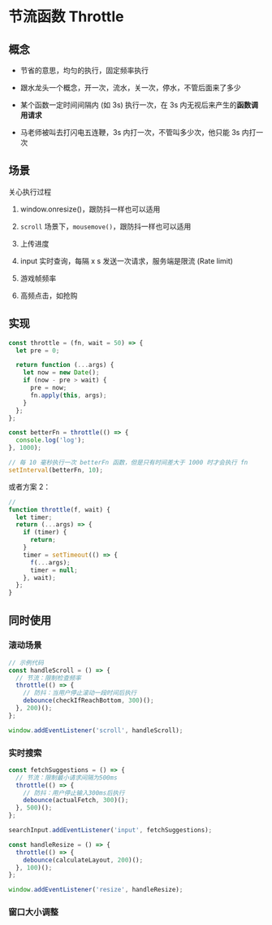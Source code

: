 # 节流函数 Throttle

## 概念

- 节省的意思，均匀的执行，固定频率执行

- 跟水龙头一个概念，开一次，流水，关一次，停水，不管后面来了多少

- 某个函数一定时间间隔内 (如 3s) 执行一次，在 3s 内无视后来产生的**函数调用请求**

- 马老师被叫去打闪电五连鞭，3s 内打一次，不管叫多少次，他只能 3s 内打一次

## 场景

关心执行过程

1. window.onresize()，跟防抖一样也可以适用

2. `scroll` 场景下，`mousemove()`，跟防抖一样也可以适用

3. 上传进度

4. input 实时查询，每隔 x s 发送一次请求，服务端是限流 (Rate limit)

5. 游戏帧频率

6. 高频点击，如抢购

## 实现

```js
const throttle = (fn, wait = 50) => {
  let pre = 0;

  return function (...args) {
    let now = new Date();
    if (now - pre > wait) {
      pre = now;
      fn.apply(this, args);
    }
  };
};

const betterFn = throttle(() => {
  console.log('log');
}, 1000);

// 每 10 毫秒执行一次 betterFn 函数，但是只有时间差大于 1000 时才会执行 fn
setInterval(betterFn, 10);
```

或者方案 2：

```js
//
function throttle(f, wait) {
  let timer;
  return (...args) => {
    if (timer) {
      return;
    }
    timer = setTimeout(() => {
      f(...args);
      timer = null;
    }, wait);
  };
}
```


## 同时使用

### 滚动场景

```js
// 示例代码
const handleScroll = () => {
  // 节流：限制检查频率
  throttle(() => {
    // 防抖：当用户停止滚动一段时间后执行
    debounce(checkIfReachBottom, 300)();
  }, 200)();
};

window.addEventListener('scroll', handleScroll);
```

### 实时搜索

```js
const fetchSuggestions = () => {
  // 节流：限制最小请求间隔为500ms
  throttle(() => {
    // 防抖：用户停止输入300ms后执行
    debounce(actualFetch, 300)();
  }, 500)();
};

searchInput.addEventListener('input', fetchSuggestions);
```

```js
const handleResize = () => {
  throttle(() => {
    debounce(calculateLayout, 200)();
  }, 100)();
};

window.addEventListener('resize', handleResize);
```

### 窗口大小调整
